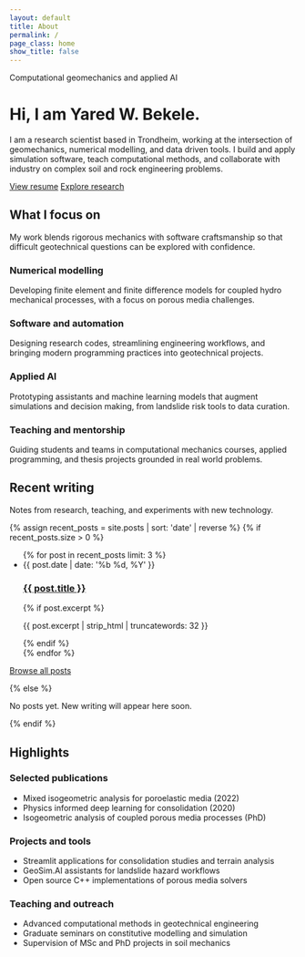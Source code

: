 ```yaml
---
layout: default
title: About
permalink: /
page_class: home
show_title: false
---
```


<div class="hero">
  <p class="hero-eyebrow">Computational geomechanics and applied AI</p>
  <h1 class="hero-title">Hi, I am Yared W. Bekele.</h1>
  <p class="hero-summary">I am a research scientist based in Trondheim, working at the intersection of geomechanics, numerical modelling, and data driven tools. I build and apply simulation software, teach computational methods, and collaborate with industry on complex soil and rock engineering problems.</p>
  <div class="hero-actions">
    <a class="button" href="{{ '/resume/' | relative_url }}">View resume</a>
    <a class="button button--ghost" href="{{ '/research/' | relative_url }}">Explore research</a>
  </div>
</div>

<section class="section">
  <h2 class="section-title">What I focus on</h2>
  <p class="section-lead">My work blends rigorous mechanics with software craftsmanship so that difficult geotechnical questions can be explored with confidence.</p>
  <div class="card-grid">
    <article class="card">
      <h3>Numerical modelling</h3>
      <p>Developing finite element and finite difference models for coupled hydro mechanical processes, with a focus on porous media challenges.</p>
    </article>
    <article class="card">
      <h3>Software and automation</h3>
      <p>Designing research codes, streamlining engineering workflows, and bringing modern programming practices into geotechnical projects.</p>
    </article>
    <article class="card">
      <h3>Applied AI</h3>
      <p>Prototyping assistants and machine learning models that augment simulations and decision making, from landslide risk tools to data curation.</p>
    </article>
    <article class="card">
      <h3>Teaching and mentorship</h3>
      <p>Guiding students and teams in computational mechanics courses, applied programming, and thesis projects grounded in real world problems.</p>
    </article>
  </div>
</section>

<section class="section">
  <h2 class="section-title">Recent writing</h2>
  <p class="section-lead">Notes from research, teaching, and experiments with new technology.
  </p>
  {% assign recent_posts = site.posts | sort: 'date' | reverse %}
  {% if recent_posts.size > 0 %}
  <ul class="post-list">
    {% for post in recent_posts limit: 3 %}
    <li>
      <article class="post-card">
        <time datetime="{{ post.date | date_to_xmlschema }}">{{ post.date | date: '%b %d, %Y' }}</time>
        <h3><a href="{{ post.url | relative_url }}">{{ post.title }}</a></h3>
        {% if post.excerpt %}
        <p>{{ post.excerpt | strip_html | truncatewords: 32 }}</p>
        {% endif %}
      </article>
    </li>
    {% endfor %}
  </ul>
  <p class="section-cta"><a class="text-link" href="{{ '/blog/' | relative_url }}">Browse all posts</a></p>
  {% else %}
  <p>No posts yet. New writing will appear here soon.</p>
  {% endif %}
</section>

<section class="section">
  <h2 class="section-title">Highlights</h2>
  <div class="card-grid">
    <article class="card">
      <h3>Selected publications</h3>
      <ul>
        <li>Mixed isogeometric analysis for poroelastic media (2022)</li>
        <li>Physics informed deep learning for consolidation (2020)</li>
        <li>Isogeometric analysis of coupled porous media processes (PhD)</li>
      </ul>
    </article>
    <article class="card">
      <h3>Projects and tools</h3>
      <ul>
        <li>Streamlit applications for consolidation studies and terrain analysis</li>
        <li>GeoSim.AI assistants for landslide hazard workflows</li>
        <li>Open source C++ implementations of porous media solvers</li>
      </ul>
    </article>
    <article class="card">
      <h3>Teaching and outreach</h3>
      <ul>
        <li>Advanced computational methods in geotechnical engineering</li>
        <li>Graduate seminars on constitutive modelling and simulation</li>
        <li>Supervision of MSc and PhD projects in soil mechanics</li>
      </ul>
    </article>
  </div>
</section>
